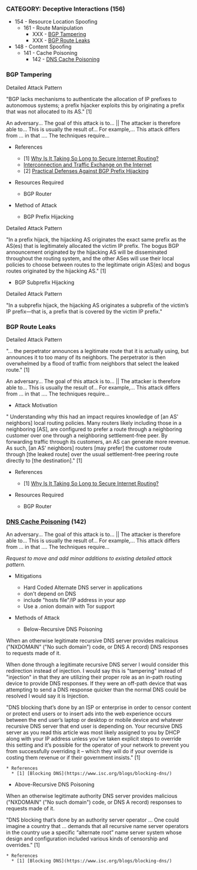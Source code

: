 ### CATEGORY: Deceptive Interactions (156)
- 154 - Resource Location Spoofing
  - 161 - Route Manipulation
    - XXX - [BGP Tampering](https://github.com/elationfoundation/CAPEC_censorship/blob/master/deceptive_interaction.md#bgp-tampering)
    - XXX - [BGP Route Leaks](https://github.com/elationfoundation/CAPEC_censorship/blob/master/deceptive_interaction.md#bgp-route-leaks)
- 148 - Content Spoofing
  - 141 - Cache Poisoning
    - 142 - [DNS Cache Poisoning](https://github.com/elationfoundation/CAPEC_censorship/blob/master/deceptive_interaction.md#dns-cache-poisoning-142)


### BGP Tampering

Detailed Attack Pattern

"BGP lacks mechanisms to authenticate the allocation of IP prefixes to autonomous systems; a prefix hijacker exploits this by originating a prefix that was not allocated to its AS." [1]

An adversary...
The goal of this attack is to... ||  The attacker is therefore able to...
This is usually the result of...
For example,...
This attack differs from ... in that ....
The techniques require...


* References
  * [1] [Why Is It Taking So Long to Secure Internet Routing?](https://queue.acm.org/detail.cfm?id=2668966)
  * [Interconnection and Traffic Exchange on the Internet](http://www.bitag.org/documents/Interconnection-and-Traffic-Exchange-on-the-Internet.pdf)
  * [2] [Practical Defenses Against BGP Prefix Hijacking](http://docs.lib.purdue.edu/cgi/viewcontent.cgi?article=1365&context=ecetr)

* Resources Required
  * BGP Router

* Method of Attack
  * BGP Prefix Hijacking

Detailed Attack Pattern

"In a prefix hijack, the hijacking AS originates the exact same prefix as the AS(es) that is legitimately allocated the victim IP prefix. The bogus BGP announcement originated by the hijacking AS will be disseminated throughout the routing system, and the other ASes will use their local policies to choose between routes to the legitimate origin AS(es) and bogus routes originated by the hijacking AS." [1]

  * BGP Subprefix Hijacking

Detailed Attack Pattern

"In a subprefix hijack, the hijacking AS originates a subprefix of the victim’s IP prefix—that is, a prefix that is covered by the victim IP prefix."

### BGP Route Leaks

Detailed Attack Pattern

"... the perpetrator announces a legitimate route that it is actually using, but announces it to too many of its neighbors. The perpetrator is then overwhelmed by a flood of traffic from neighbors that select the leaked route." [1]

An adversary...
The goal of this attack is to... ||  The attacker is therefore able to...
This is usually the result of...
For example,...
This attack differs from ... in that ....
The techniques require...



* Attack Motivation

" Understanding why this had an impact requires knowledge of [an AS' neighbors] local routing policies. Many routers likely including those in a neighboring [AS], are configured to prefer a route through a neighboring customer over one through a neighboring settlement-free peer. By forwarding traffic through its customers, an AS can generate more revenue. As such, [an AS' neighbors] routers [may prefer] the customer route through [the leaked route] over the usual settlement-free peering route directly to [the destination]." [1]


* References
  * [1] [Why Is It Taking So Long to Secure Internet Routing?](https://queue.acm.org/detail.cfm?id=2668966)

* Resources Required
  * BGP Router

### [DNS Cache Poisoning](http://capec.mitre.org/data/definitions/142.html) (142)

An adversary...
The goal of this attack is to... ||  The attacker is therefore able to...
This is usually the result of...
For example,...
This attack differs from ... in that ....
The techniques require...

*Request to move and add minor additions to existing detailed attack pattern.*

* Mitigations

  * Hard Coded Alternate DNS server in applications
  * don't depend on DNS
  * include "hosts file"/IP address in your app
  * Use a .onion domain with Tor support

* Methods of Attack

  * Below-Recursive DNS Poisoning

When an otherwise legitimate recursive DNS server provides malicious ("NXDOMAIN" ("No such domain") code, or DNS A record) DNS responses to requests made of it.

When done through a legitimate recursive DNS server I would consider this redirection instead of injection. I would say this is "tampering" instead of "injection" in that they are utilizing their proper role as an in-path routing device to provide DNS responses. If they were an off-path device that was attempting to send a DNS response quicker than the normal DNS could be resolved I would say it is Injection.

"DNS blocking that’s done by an ISP or enterprise in order to censor content or protect end users or to insert ads into the web experience occurs between the end user’s laptop or desktop or mobile device and whatever recursive DNS server that end user is depending on. Your recursive DNS server as you read this article was most likely assigned to you by DHCP along with your IP address unless you’ve taken explicit steps to override this setting and it’s possible for the operator of your network to prevent you from successfully overriding it – which they will do if your override is costing them revenue or if their government insists." [1]

    * References
      * [1] [Blocking DNS](https://www.isc.org/blogs/blocking-dns/)

  * Above-Recursive DNS Poisoning

When an otherwise legitimate authority DNS server provides malicious ("NXDOMAIN" ("No such domain") code, or DNS A record) responses to requests made of it.

"DNS blocking that’s done by an authority server operator ... One could imagine a country that ... demands that all recursive name server operators in the country use a specific “alternate root” name server system whose design and configuration included various kinds of censorship and overrides." [1]

    * References
      * [1] [Blocking DNS](https://www.isc.org/blogs/blocking-dns/)

